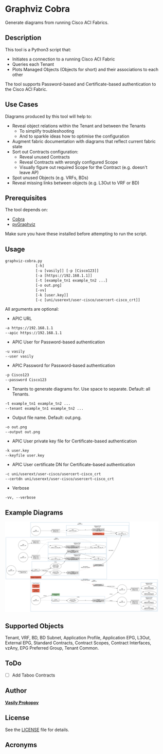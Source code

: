 # Graphviz Cobra

Generate diagrams from running Cisco ACI Fabrics.

## Description

This tool is a Python3 script that:
- Initiates a connection to a running Cisco ACI Fabric
- Queries each Tenant
- Plots Managed Objects (Objects for short) and their associations to each other

The tool supports Password-based and Certificate-based authentication to the Cisco ACI Fabric.

## Use Cases

Diagrams produced by this tool will help to:
- Reveal object relations within the Tenant and between the Tenants
  * To simplify troubleshooting
  * And to sparkle ideas how to optimise the configuration
- Augment fabric documentation with diagrams that reflect current fabric state
- Sort out Contracts configuration:
  * Reveal unused Contracts
  * Reveal Contracts with wrongly configured Scope
  * Visually figure out required Scope for the Contract (e.g. doesn't leave AP)
- Spot unused Objects (e.g. VRFs, BDs)
- Reveal missing links between objects (e.g. L3Out to VRF or BD)

## Prerequisites

The tool depends on:
- [Cobra](https://github.com/datacenter/cobra)
- [pyGraphviz](https://github.com/pygraphviz/pygraphviz)

Make sure you have these installed before attempting to run the script.

## Usage
```
graphviz-cobra.py
              [-h]
              [-u [vasily]] [-p [Cisco123]]
              [-a [https://192.168.1.1]]
              [-t [example_tn1 example_tn2 ...]
              [-o out.png]
              [-vv]
              [-k [user.key]]
              [-c [uni/userext/user-cisco/usercert-cisco_crt]]
```

All arguments are optional:
- APIC URL           
```
-a https://192.168.1.1
--apic https://192.168.1.1
```
- APIC User for Password-based authentication
```
-u vasily
--user vasily
```
- APIC Password for Password-based authentication
```                
-p Cisco123
--password Cisco123
```
- Tenants to generate diagrams for. Use space to separate. Default: all Tenants.
```
-t example_tn1 example_tn2 ...
--tenant example_tn1 example_tn2 ...
```
- Output file name. Default: out.png.
```
-o out.png
--output out.png
```
- APIC User private key file for Certificate-based authentication
```
-k user.key
--keyfile user.key
```
- APIC User certificate DN for Certificate-based authentication
```
-c uni/userext/user-cisco/usercert-cisco_crt
--certdn uni/userext/user-cisco/usercert-cisco_crt
```
- Verbose
```
-vv, --verbose
```

## Example Diagrams

![example_diagram_1](example_diagrams/example_diagram_1.png)

## Supported Objects

Tenant, VRF, BD, BD Subnet, Application Profile, Application EPG, L3Out, External EPG, Standard Contracts, Contract Scopes, Contract Interfaces, vzAny, EPG Preferred Group, Tenant Common.

## ToDo

- [ ] Add Taboo Contracts

## Author

[**Vasily Prokopov**](https://github.com/vasilyprokopov)

## License

See the [LICENSE](LICENSE) file for details.

## Acronyms
